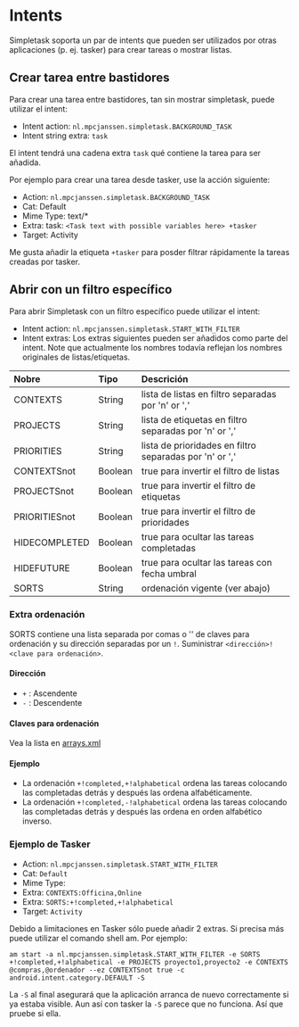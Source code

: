 Intents
=======

Simpletask soporta un par de intents que pueden ser utilizados por otras aplicaciones (p. ej. tasker) para crear tareas o mostrar listas.

Crear tarea entre bastidores
----------------------------

Para crear una tarea entre bastidores, tan sin mostrar simpletask,  puede utilizar el intent:

-   Intent action: `nl.mpcjanssen.simpletask.BACKGROUND_TASK`
-   Intent string extra: `task`

El intent tendrá una cadena extra `task` qué contiene la tarea para ser añadida.

Por ejemplo para crear una tarea desde tasker, use la acción siguiente:

-   Action: `nl.mpcjanssen.simpletask.BACKGROUND_TASK`
-   Cat: Default
-   Mime Type: text/\*
-   Extra: task: `<Task text with possible variables here> +tasker`
-   Target: Activity

Me gusta añadir la etiqueta `+tasker` para posder filtrar rápidamente la tareas creadas por tasker.

Abrir con un filtro específico
------------------------------

Para abrir Simpletask con un filtro específico puede utilizar el intent:

-   Intent action: `nl.mpcjanssen.simpletask.START_WITH_FILTER`
-   Intent extras: Los extras siguientes pueden ser añadidos como parte del intent. Note que actualmente los nombres todavía reflejan los nombres originales de listas/etiquetas.

<table>
<colgroup>
<col width="19%" />
<col width="12%" />
<col width="67%" />
</colgroup>
<thead>
<tr class="header">
<th align="left">Nobre</th>
<th align="left">Tipo</th>
<th align="left">Descrición</th>
</tr>
</thead>
<tbody>
<tr class="odd">
<td align="left">CONTEXTS</td>
<td align="left">String</td>
<td align="left">lista de listas en filtro separadas por 'n' or ','</td>
</tr>
<tr class="even">
<td align="left">PROJECTS</td>
<td align="left">String</td>
<td align="left">lista de etiquetas en filtro separadas por 'n' or ','</td>
</tr>
<tr class="odd">
<td align="left">PRIORITIES</td>
<td align="left">String</td>
<td align="left">lista de prioridades en filtro separadas por 'n' or ','</td>
</tr>
<tr class="even">
<td align="left">CONTEXTSnot</td>
<td align="left">Boolean</td>
<td align="left">true para invertir el filtro de listas</td>
</tr>
<tr class="odd">
<td align="left">PROJECTSnot</td>
<td align="left">Boolean</td>
<td align="left">true para invertir el filtro de etiquetas</td>
</tr>
<tr class="even">
<td align="left">PRIORITIESnot</td>
<td align="left">Boolean</td>
<td align="left">true para invertir el filtro de prioridades</td>
</tr>
<tr class="odd">
<td align="left">HIDECOMPLETED</td>
<td align="left">Boolean</td>
<td align="left">true para ocultar las tareas completadas</td>
</tr>
<tr class="even">
<td align="left">HIDEFUTURE</td>
<td align="left">Boolean</td>
<td align="left">true para ocultar las tareas con fecha umbral</td>
</tr>
<tr class="odd">
<td align="left">SORTS</td>
<td align="left">String</td>
<td align="left">ordenación vigente (ver abajo)</td>
</tr>
</tbody>
</table>

### Extra ordenación

SORTS contiene una lista separada por comas o '' de claves para ordenación y su dirección separadas por un `!`. Suministrar `<dirección>!<clave para ordenación>`.

#### Dirección

-   `+` : Ascendente
-   `-` : Descendente

#### Claves para ordenación

Vea la lista en [arrays.xml](https://github.com/mpcjanssen/simpletask-android/blob/master/src/main/res/values/donottranslate.xml#L42-51)

#### Ejemplo

-   La ordenación `+!completed,+!alphabetical` ordena las tareas colocando las completadas detrás y después las ordena alfabéticamente.
-   La ordenación `+!completed,-!alphabetical` ordena las tareas colocando las completadas detrás y después las ordena en orden alfabético inverso.

### Ejemplo de Tasker

-   Action: `nl.mpcjanssen.simpletask.START_WITH_FILTER`
-   Cat: `Default`
-   Mime Type:
-   Extra: `CONTEXTS:Officina,Online`
-   Extra: `SORTS:+!completed,+!alphabetical`
-   Target: `Activity`

Debido a limitaciones en Tasker sólo puede añadir 2 extras. Si precisa más puede utilizar el comando shell am. Por ejemplo:

    am start -a nl.mpcjanssen.simpletask.START_WITH_FILTER -e SORTS +!completed,+!alphabetical -e PROJECTS proyecto1,proyecto2 -e CONTEXTS @compras,@ordenador --ez CONTEXTSnot true -c android.intent.category.DEFAULT -S

La `-S` al final asegurará que la aplicación arranca de nuevo correctamente si ya estaba visible. Aun así con tasker la `-S` parece que no funciona. Así que pruebe si ella.

